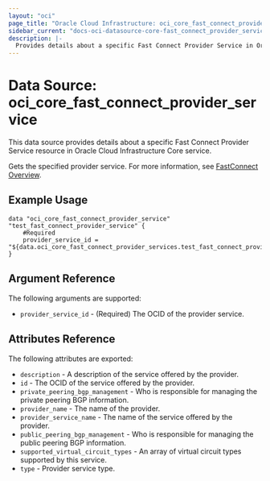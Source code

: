 ```yaml
---
layout: "oci"
page_title: "Oracle Cloud Infrastructure: oci_core_fast_connect_provider_service"
sidebar_current: "docs-oci-datasource-core-fast_connect_provider_service"
description: |-
  Provides details about a specific Fast Connect Provider Service in Oracle Cloud Infrastructure Core service
---
```


# Data Source: oci_core_fast_connect_provider_service
This data source provides details about a specific Fast Connect Provider Service resource in Oracle Cloud Infrastructure Core service.

Gets the specified provider service.
For more information, see [FastConnect Overview](https://docs.cloud.oracle.com/iaas/Content/Network/Concepts/fastconnect.htm).


## Example Usage

```hcl
data "oci_core_fast_connect_provider_service" "test_fast_connect_provider_service" {
	#Required
	provider_service_id = "${data.oci_core_fast_connect_provider_services.test_fast_connect_provider_services.fast_connect_provider_services.0.id}"
}
```

## Argument Reference

The following arguments are supported:

* `provider_service_id` - (Required) The OCID of the provider service.


## Attributes Reference

The following attributes are exported:

* `description` - A description of the service offered by the provider. 
* `id` - The OCID of the service offered by the provider. 
* `private_peering_bgp_management` - Who is responsible for managing the private peering BGP information. 
* `provider_name` - The name of the provider. 
* `provider_service_name` - The name of the service offered by the provider. 
* `public_peering_bgp_management` - Who is responsible for managing the public peering BGP information. 
* `supported_virtual_circuit_types` - An array of virtual circuit types supported by this service. 
* `type` - Provider service type. 

